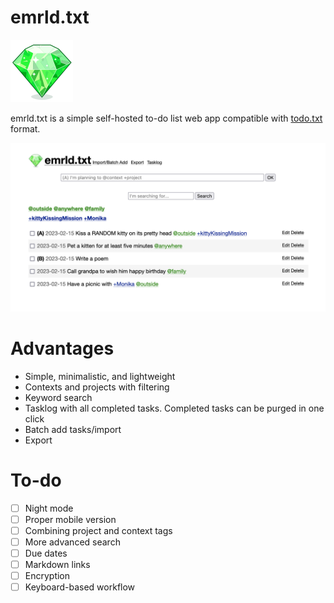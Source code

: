 # emrld.txt 

<img src="app/assets/images/logo.svg" width="100px">

emrld.txt is a simple self-hosted to-do list web app compatible with [todo.txt](http://todotxt.org/) format.

<img src="screenshot.png">

# Advantages

- Simple, minimalistic, and lightweight
- Contexts and projects with filtering
- Keyword search
- Tasklog with all completed tasks. Completed tasks can be purged in one click
- Batch add tasks/import
- Export

# To-do

- [ ] Night mode
- [ ] Proper mobile version
- [ ] Combining project and context tags
- [ ] More advanced search
- [ ] Due dates
- [ ] Markdown links
- [ ] Encryption
- [ ] Keyboard-based workflow